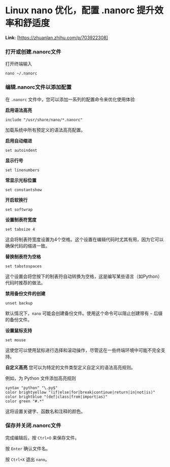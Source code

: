 # Linux nano 优化，配置 .nanorc 提升效率和舒适度



 **Link:** [https://zhuanlan.zhihu.com/p/703922308]

### 打开或创建.nanorc文件  

打开终端输入

```
nano ~/.nanorc
```
### 编辑.nanorc文件以添加配置  

在 `.nanorc` 文件中，您可以添加一系列的配置命令来优化使用体验

**启用语法高亮**

```
include "/usr/share/nano/*.nanorc"
```

加载系统中所有预定义的语法高亮配置。

**启用自动缩进**

```
set autoindent
```

**显示行号**

```
set linenumbers
```

**常显示光标位置**

```
set constantshow
```

**开启软换行**

```
set softwrap
```

**设置制表符宽度**

```
set tabsize 4
```

这会将制表符宽度设置为4个空格。这个设置在编辑代码时尤其有用，因为它可以确保代码的缩进一致。

**替换制表符为空格**

```
set tabstospaces
```

这个设置会将您按下的制表符自动转换为空格，这是编写某些语言（如Python）代码时推荐的做法。

**禁用备份文件的创建**

```
unset backup
```

默认情况下，`nano` 可能会创建备份文件。使用这个命令可以阻止创建带有 `~` 后缀的备份文件。

**设置鼠标支持**

```
set mouse
```

这使您可以使用鼠标进行选择和滚动操作，尽管这在一些终端环境中可能不完全支持。

**自定义高亮** 您可以为特定的文件类型定义自定义的语法高亮规则。

例如，为 Python 文件添加高亮规则

```
syntax "python" "\.py$"
color brightyellow "(if|else|for|break|continue|return|in|not|is)"
color brightblue "(def|class|from|import|as)"
color green "#.*"
```

这将设置关键字、函数名和注释的颜色。

### 保存并关闭.nanorc文件  

完成编辑后，按 `Ctrl+O` 来保存文件。

按 `Enter` 确认文件名。

按 `Ctrl+X` 退出 `nano`。

